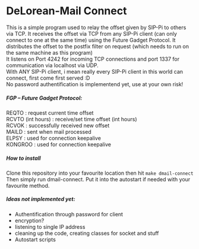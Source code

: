 # DeLorean-Mail Connect  
This is a simple program used to relay the offset given by SIP-Pi to others via TCP. It receives the offset via TCP from any SIP-Pi client (can only connect to one at the same time) using the Future Gadget Protocol. It distributes the offset to the postfix filter on request (which needs to run on the same machine as this program)  
It listens on Port 4242 for incoming TCP connections and port 1337 for communication via localhost via UDP.  
With ANY SIP-Pi client, i mean really every SIP-Pi client in this world can connect, first come first served :D  
No password authentification is implementend yet, use at your own risk!   
##### FGP – Future Gadget Protocol:  
REQTO : request current time offset  
RCVTO (int hours) : receive/set time offset (int hours)  
RCVOK : successfully received new offset  
MAILD : sent when mail processed  
ELPSY : used for connection keepalive  
KONGROO : used for connection keepalive  

##### How to install  

Clone this repository into your favourite location
then hit `make dmail-connect`
Then simply run dmail-connect. Put it into the autostart if needed with your favourite method.

##### Ideas not implemented yet:  
* Authentification through password for client
* encryption?
* listening to single IP address
* cleaning up the code, creating classes for socket and stuff
* Autostart scripts